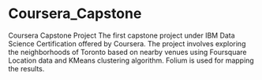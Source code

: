 # Coursera_Capstone
Coursera Capstone Project
The first capstone project under IBM Data Science Certification offered by Coursera. 
The project involves exploring the neighborhoods of Toronto based on nearby venues using Foursquare Location data and KMeans clustering algorithm. Folium is used for mapping the results.
